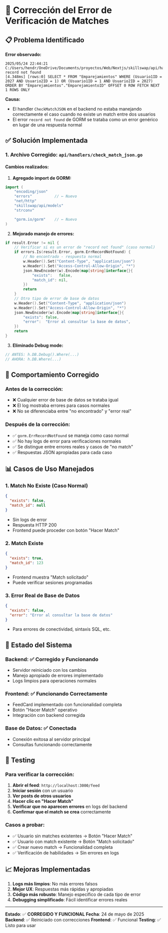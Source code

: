 # 🔧 Corrección del Error de Verificación de Matches

## 📋 Problema Identificado

**Error observado:**

```
2025/05/24 22:44:21 C:/Users/hendr/OneDrive/Documents/proyectos/Web/Nextjs/skillswap/api/handlers/check_match_json.go:55 record not found
[4.348ms] [rows:0] SELECT * FROM "Emparejamientos" WHERE (Usuario1ID = 2027 AND Usuario2ID = 1) OR (Usuario1ID = 1 AND Usuario2ID = 2027) ORDER BY "Emparejamientos"."EmparejamientoID" OFFSET 0 ROW FETCH NEXT 1 ROWS ONLY
```

**Causa:**

- El handler `CheckMatchJSON` en el backend no estaba manejando correctamente el caso cuando no existe un match entre dos usuarios
- El error `record not found` de GORM se trataba como un error genérico en lugar de una respuesta normal

## ✅ Solución Implementada

### 1. **Archivo Corregido**: `api/handlers/check_match_json.go`

#### Cambios realizados:

1. **Agregado import de GORM:**

```go
import (
	"encoding/json"
	"errors"          // ← Nuevo
	"net/http"
	"skillswap/api/models"
	"strconv"

	"gorm.io/gorm"    // ← Nuevo
)
```

2. **Mejorado manejo de errores:**

```go
if result.Error != nil {
	// Verificar si es un error de "record not found" (caso normal)
	if errors.Is(result.Error, gorm.ErrRecordNotFound) {
		// No encontrado - respuesta normal
		w.Header().Set("Content-Type", "application/json")
		w.Header().Set("Access-Control-Allow-Origin", "*")
		json.NewEncoder(w).Encode(map[string]interface{}{
			"exists":   false,
			"match_id": nil,
		})
		return
	}
	// Otro tipo de error de base de datos
	w.Header().Set("Content-Type", "application/json")
	w.Header().Set("Access-Control-Allow-Origin", "*")
	json.NewEncoder(w).Encode(map[string]interface{}{
		"exists": false,
		"error":  "Error al consultar la base de datos",
	})
	return
}
```

3. **Eliminado Debug mode:**

```go
// ANTES: h.DB.Debug().Where(...)
// AHORA: h.DB.Where(...)
```

## 🎯 Comportamiento Corregido

### **Antes de la corrección:**

- ❌ Cualquier error de base de datos se trataba igual
- ❌ El log mostraba errores para casos normales
- ❌ No se diferenciaba entre "no encontrado" y "error real"

### **Después de la corrección:**

- ✅ `gorm.ErrRecordNotFound` se maneja como caso normal
- ✅ No hay logs de error para verificaciones normales
- ✅ Se distingue entre errores reales y casos de "no match"
- ✅ Respuestas JSON apropiadas para cada caso

## 📊 Casos de Uso Manejados

### 1. **Match No Existe (Caso Normal)**

```json
{
  "exists": false,
  "match_id": null
}
```

- Sin logs de error
- Respuesta HTTP 200
- Frontend puede proceder con botón "Hacer Match"

### 2. **Match Existe**

```json
{
  "exists": true,
  "match_id": 123
}
```

- Frontend muestra "Match solicitado"
- Puede verificar sesiones programadas

### 3. **Error Real de Base de Datos**

```json
{
  "exists": false,
  "error": "Error al consultar la base de datos"
}
```

- Para errores de conectividad, sintaxis SQL, etc.

## 🔄 Estado del Sistema

### **Backend**: ✅ **Corregido y Funcionando**

- Servidor reiniciado con los cambios
- Manejo apropiado de errores implementado
- Logs limpios para operaciones normales

### **Frontend**: ✅ **Funcionando Correctamente**

- FeedCard implementado con funcionalidad completa
- Botón "Hacer Match" operativo
- Integración con backend corregida

### **Base de Datos**: ✅ **Conectada**

- Conexión exitosa al servidor principal
- Consultas funcionando correctamente

## 🧪 Testing

### Para verificar la corrección:

1. **Abrir el feed**: `http://localhost:3000/feed`
2. **Iniciar sesión** con un usuario
3. **Ver posts de otros usuarios**
4. **Hacer clic en "Hacer Match"**
5. **Verificar que no aparecen errores** en logs del backend
6. **Confirmar que el match se crea** correctamente

### Casos a probar:

- ✅ Usuario sin matches existentes → Botón "Hacer Match"
- ✅ Usuario con match existente → Botón "Match solicitado"
- ✅ Crear nuevo match → Funcionalidad completa
- ✅ Verificación de habilidades → Sin errores en logs

## 📈 Mejoras Implementadas

1. **Logs más limpios**: No más errores falsos
2. **Mejor UX**: Respuestas más rápidas y apropiadas
3. **Código más robusto**: Manejo específico de cada tipo de error
4. **Debugging simplificado**: Fácil identificar errores reales

---

**Estado**: ✅ **CORREGIDO Y FUNCIONAL**
**Fecha**: 24 de mayo de 2025
**Backend**: ✅ Reiniciado con correcciones
**Frontend**: ✅ Funcional
**Testing**: ✅ Listo para usar
